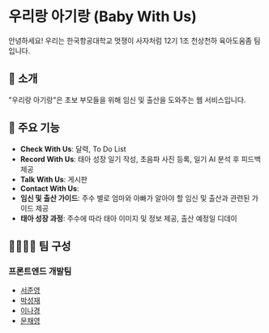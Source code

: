 # 우리랑 아기랑 (Baby With Us)

안녕하세요! 우리는 한국항공대학교 멋쟁이 사자처럼 12기 1조 천상천하 육아도움좀 팀입니다.

## 📌 소개 

"우리랑 아기랑"은 초보 부모들을 위해 임신 및 출산을 도와주는 웹 서비스입니다.

## 🚀 주요 기능 

- **Check With Us**: 달력, To Do List
- **Record With Us**: 태아 성장 일기 작성, 초음파 사진 등록, 일기 AI 분석 후 피드백 제공
- **Talk With Us**: 게시판
- **Contact With Us**: 
- **임신 및 출산 가이드**: 주수 별로 엄마와 아빠가 알아야 할 임신 및 출산과 관련된 가이드 제공
- **태아 성장 과정**: 주수에 따라 태아 이미지 및 정보 제공, 출산 예정일 디데이

## 👨‍💻👩‍💻 팀 구성 

### 프론트엔드 개발팀

- [서준영](https://github.com/RYCTiM)
- [박성재](https://github.com/sunggae0)
- [이나경](https://github.com/Niicka)
- [문채영](https://github.com/mcy0325)
